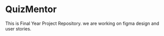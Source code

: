 # QuizMentor
This is Final Year Project Repository.
we are working on figma design and user stories.
